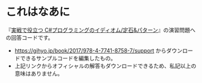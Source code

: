 # これはなあに

『[実戦で役立つ C#プログラミングのイディオム/定石&amp;パターン](http://www.amazon.co.jp/exec/obidos/ASIN/4774187585/gaius-22/)』の演習問題への回答コードです。
* https://gihyo.jp/book/2017/978-4-7741-8758-7/support からダウンロードできるサンプルコードを編集したもの。
* 上記リンクからオフィシャルの解答もダウンロードできるため、私記以上の意味はありません。
